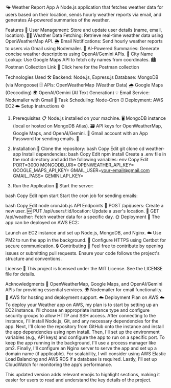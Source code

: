 🌤️ Weather Report App
A Node.js application that fetches weather data for users based on their location, sends hourly weather reports via email, and generates AI-powered summaries of the weather.

Features 🌟
User Management: Store and update user details (name, email, location). 🧑‍💻
Weather Data Fetching: Retrieve real-time weather data using OpenWeatherMap API. 🌦️
Email Notifications: Send hourly weather reports to users via Gmail using Nodemailer. 📧
AI-Powered Summaries: Generate concise weather descriptions using OpenAI/Gemini APIs. 🤖
City Name Lookup: Use Google Maps API to fetch city names from coordinates. 🏙️
Postman Collection Link 🔗
Click here for the Postman collection

Technologies Used 🛠️
Backend: Node.js, Express.js
Database: MongoDB (via Mongoose) 🗄️
APIs:
OpenWeatherMap (Weather Data) 🌧️
Google Maps (Geocoding) 🌍
OpenAI/Gemini (AI Text Generation) 💡
Email Service: Nodemailer with Gmail 📧
Task Scheduling: Node-Cron ⏰
Deployment: AWS EC2 ☁️
Setup Instructions ⚙️


1. Prerequisites 📋
Node.js installed on your machine. 🖥️
MongoDB instance (local or hosted on MongoDB Atlas). 🗃️
API keys for OpenWeatherMap, Google Maps, and OpenAI/Gemini. 🔑
Gmail account with an App Password for sending emails. 🔐

3. Installation 🔽
Clone the repository:
bash
Copy
Edit
git clone <repository-url>
cd weather-app
Install dependencies:
bash
Copy
Edit
npm install
Create a .env file in the root directory and add the following variables:
env
Copy
Edit
PORT=3000
MONGODB_URI=<your-mongodb-uri>
OPENWEATHER_API_KEY=<your-openweathermap-api-key>
GOOGLE_MAPS_API_KEY=<your-google-maps-api-key>
GMAIL_USER=<your-email@gmail.com>
GMAIL_PASS=<your-app-password>
GEMINI_API_KEY=<your-openai-api-key>

4. Run the Application 🚀
Start the server:

bash
Copy
Edit
npm start
Start the cron job for sending emails:

bash
Copy
Edit
node cronJob.js
API Endpoints 📡
POST /api/users: Create a new user. 🆕
PUT /api/users/:id/location: Update a user's location. 📍
GET /api/weather: Fetch weather data for a specific day. 🌞
Deployment 🚀
The app can be deployed on AWS EC2:

Launch an EC2 instance and set up Node.js, MongoDB, and Nginx. ☁️
Use PM2 to run the app in the background. 🔄
Configure HTTPS using Certbot for secure communication. 🔒
Contributing 🤝
Feel free to contribute by opening issues or submitting pull requests. Ensure your code follows the project's structure and conventions.

License 📜
This project is licensed under the MIT License. See the LICENSE file for details.

Acknowledgments 🙏
OpenWeatherMap, Google Maps, and OpenAI/Gemini APIs for providing essential services. 🌍
Nodemailer for email functionality. 📧
AWS for hosting and deployment support. ☁️
Deployment Plan on AWS ☁️
To deploy your Weather app on AWS, my plan is to start by setting up an EC2 instance. I'll choose an appropriate instance type and configure security groups to allow HTTP and SSH access. After connecting to the instance, I'll install Node.js, Git, and any necessary dependencies for the app. Next, I'll clone the repository from GitHub onto the instance and install the app dependencies using npm install. Then, I'll set up the environment variables (e.g., API keys) and configure the app to run on a specific port. To keep the app running in the background, I'll use a process manager like pm2. Finally, I'll configure an Nginx server to serve the app and set up a domain name (if applicable). For scalability, I will consider using AWS Elastic Load Balancing and AWS RDS if a database is required. Lastly, I'll set up CloudWatch for monitoring the app’s performance.

This updated version adds relevant emojis to highlight sections, making it easier for users to read and understand the key details of the project.







